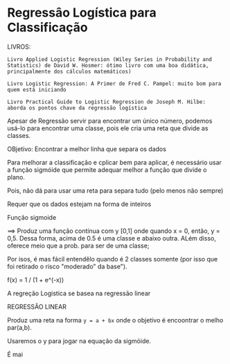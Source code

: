 # Regressâo Logística para Classificação

LIVROS:

````
Livro Applied Logistic Regression (Wiley Series in Probability and Statistics) de David W. Hosmer: ótimo livro com uma boa didática, principalmente dos cálculos matemáticos)

Livro Logistic Regression: A Primer de Fred C. Pampel: muito bom para quem está iniciando

Livro Practical Guide to Logistic Regression de Joseph M. Hilbe: aborda os pontos chave da regressão logística

````

Apesar de Regressão servir para encontrar um único número, podemos usá-lo para encontrar uma classe, pois ele cria uma reta que divide as classes.

OBjetivo: Encontrar a melhor linha que separa os dados

Para melhorar a classificação e cplicar bem para aplicar, é necessário usar a função sigmóide que permite adequar melhor a funçâo que divide o plano.

Pois, não dá para usar uma reta para separa tudo (pelo menos não sempre)

Requer que os dados estejam na forma de inteiros

Função sigmoide 

==> Produz uma função contínua com y \[0,1\] onde quando x = 0, então, y = 0,5. Dessa forma, acima de 0.5 é uma classe e abaixo outra. ALém disso, oferece meio que a prob. para ser de uma classe;

Por isos, é mas fácil entendêlo quando é 2 classes somente (por isso que foi retirado o risco "moderado" da base").

f(x) = 1 / (1 + e^(-x))

A regreção Logistica se basea na regressão linear

REGRESSÂO LINEAR

Produz uma reta na forma `y = a + bx` onde o objetivo é encoontrar o melho par(a,b).

Usaremos o y para jogar na equação da sigmóide.

É mai
